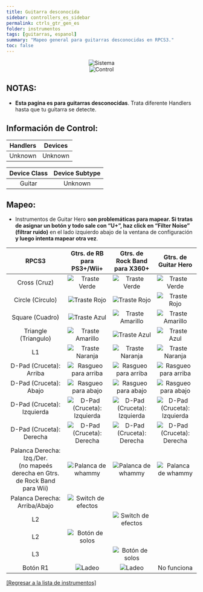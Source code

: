 ```yaml
---
title: Guitarra desconocida
sidebar: controllers_es_sidebar
permalink: ctrls_gtr_gen_es
folder: instrumentos
tags: [guitarras, espanol]
summary: "Mapeo general para guitarras desconocidas en RPCS3."
toc: false
---
```


<div align="center"> <img src="https://carlmylo.github.io/rb3-pc/images/instruments/plat/myst.png" alt="Sistema" title="Sistema"></div>

<div align="center"> <img src="https://carlmylo.github.io/rb3-pc/images/instruments/cont/mystcontrollers.png" alt="Control" title="Control"></div>

## NOTAS:  

* **Esta pagina es para guitarras desconocidas**. Trata diferente Handlers hasta que tu guitarra se detecte.

## Información de Control:

| Handlers | Devices |
|:------------------:|:---------------------:|
| Unknown | Unknown |

| Device Class | Device Subtype |
|:------------------:|:---------------------:|
| Guitar | Unknown |


## Mapeo: 
 
* Instrumentos de Guitar Hero **son problemáticas para mapear. Si tratas de asignar un botón y todo sale con “U+”, haz click en “Filter Noise” (filtrar ruido)** en el lado izquierdo abajo de la ventana de configuración **y luego intenta mapear otra vez**.

| **RPCS3**          | **Gtrs. de RB para PS3+/Wii+** | **Gtrs. de Rock Band para X360+** | **Gtrs. de Guitar Hero** |
|:------------------:|:---------------------:|:---------------------:|:-----------------------:|
| Cross (Cruz) | ![Traste Verde](https://carlmylo.github.io/rb3-pc/images/btns/gtrs/gf.png "Traste Verde") | ![Traste Verde](https://carlmylo.github.io/rb3-pc/images/btns/gtrs/gf.png "Traste Verde") | ![Traste Verde](https://carlmylo.github.io/rb3-pc/images/btns/gtrs/gf.png "Traste Verde") |
| Circle (Circulo) | ![Traste Rojo](https://carlmylo.github.io/rb3-pc/images/btns/gtrs/rf.png "Traste Rojo") | ![Traste Rojo](https://carlmylo.github.io/rb3-pc/images/btns/gtrs/rf.png "Traste Rojo") | ![Traste Rojo](https://carlmylo.github.io/rb3-pc/images/btns/gtrs/rf.png "Traste Rojo") |
| Square (Cuadro) | ![Traste Azul](https://carlmylo.github.io/rb3-pc/images/btns/gtrs/bf.png "Traste Azul") | ![Traste Amarillo](https://carlmylo.github.io/rb3-pc/images/btns/gtrs/yf.png "Traste Amarillo") | ![Traste Amarillo](https://carlmylo.github.io/rb3-pc/images/btns/gtrs/yf.png "Traste Amarillo") |
| Triangle (Triangulo) | ![Traste Amarillo](https://carlmylo.github.io/rb3-pc/images/btns/gtrs/yf.png "Traste Amarillo") | ![Traste Azul](https://carlmylo.github.io/rb3-pc/images/btns/gtrs/bf.png "Traste Azul") | ![Traste Azul](https://carlmylo.github.io/rb3-pc/images/btns/gtrs/bf.png "Traste Azul") |
| L1 | ![Traste Naranja](https://carlmylo.github.io/rb3-pc/images/btns/gtrs/of.png "Traste Naranja") | ![Traste Naranja](https://carlmylo.github.io/rb3-pc/images/btns/gtrs/of.png "Traste Naranja") | ![Traste Naranja](https://carlmylo.github.io/rb3-pc/images/btns/gtrs/of.png "Traste Naranja") |
| D-Pad (Cruceta): Arriba | ![Rasgueo para arriba](https://carlmylo.github.io/rb3-pc/images/btns/gtrs/sbu.png "Rasgueo para arriba") | ![Rasgueo para arriba](https://carlmylo.github.io/rb3-pc/images/btns/gtrs/sbu.png "Rasgueo para arriba") | ![Rasgueo para arriba](https://carlmylo.github.io/rb3-pc/images/btns/gtrs/sbu.png "Rasgueo para arriba") |
| D-Pad (Cruceta): Abajo | ![Rasgueo para abajo](https://carlmylo.github.io/rb3-pc/images/btns/gtrs/sbd.png "Rasgueo para abajo") | ![Rasgueo para abajo](https://carlmylo.github.io/rb3-pc/images/btns/gtrs/sbd.png "Rasgueo para abajo") | ![Rasgueo para abajo](https://carlmylo.github.io/rb3-pc/images/btns/gtrs/sbd.png "Rasgueo para abajo") |
| D-Pad (Cruceta): Izquierda | ![D-Pad (Cruceta): Izquierda](https://carlmylo.github.io/rb3-pc/images/btns/gtrs/dpl.png "D-Pad (Cruceta): Izquierda") | ![D-Pad (Cruceta): Izquierda](https://carlmylo.github.io/rb3-pc/images/btns/gtrs/dpl.png "D-Pad (Cruceta): Izquierda") | ![D-Pad (Cruceta): Izquierda](https://carlmylo.github.io/rb3-pc/images/btns/gtrs/dpl.png "D-Pad (Cruceta): Izquierda") |
| D-Pad (Cruceta): Derecha | ![D-Pad (Cruceta): Derecha](https://carlmylo.github.io/rb3-pc/images/btns/gtrs/dpr.png "D-Pad (Cruceta): Derecha") | ![D-Pad (Cruceta): Derecha](https://carlmylo.github.io/rb3-pc/images/btns/gtrs/dpr.png "D-Pad (Cruceta): Derecha") | ![D-Pad (Cruceta): Derecha](https://carlmylo.github.io/rb3-pc/images/btns/gtrs/dpr.png "D-Pad (Cruceta): Derecha") |
| Palanca Derecha: <br/> Izq./Der. <br/> (no mapeés derecha en Gtrs. de Rock Band para Wii) | ![Palanca de whammy](https://carlmylo.github.io/rb3-pc/images/btns/gtrs/wb.png "Palanca de whammy") | ![Palanca de whammy](https://carlmylo.github.io/rb3-pc/images/btns/gtrs/wb.png "Palanca de whammy") | ![Palanca de whammy](https://carlmylo.github.io/rb3-pc/images/btns/gtrs/wb.png "Palanca de whammy") |
| Palanca Derecha: Arriba/Abajo | ![Switch de efectos](https://carlmylo.github.io/rb3-pc/images/btns/gtrs/fx.png "Switch de efectos") | | |
| L2 | | ![Switch de efectos](https://carlmylo.github.io/rb3-pc/images/btns/gtrs/fx.png "Switch de efectos") | |
| L2 | ![Botón de solos](https://carlmylo.github.io/rb3-pc/images/btns/gtrs/solo.png "Botón de solos") | | |
| L3 | | ![Botón de solos](https://carlmylo.github.io/rb3-pc/images/btns/gtrs/solo.png "Botón de solos") | |
| Botón R1 | ![Ladeo](https://carlmylo.github.io/rb3-pc/images/btns/gtrs/ts.png "Ladeo") | ![Ladeo](https://carlmylo.github.io/rb3-pc/images/btns/gtrs/ts.png "Ladeo") | No funciona |

[[Regresar a la lista de instrumentos]](https://carlmylo.github.io/rb3-pc/ctrls_es#lista-de-instrumentos)